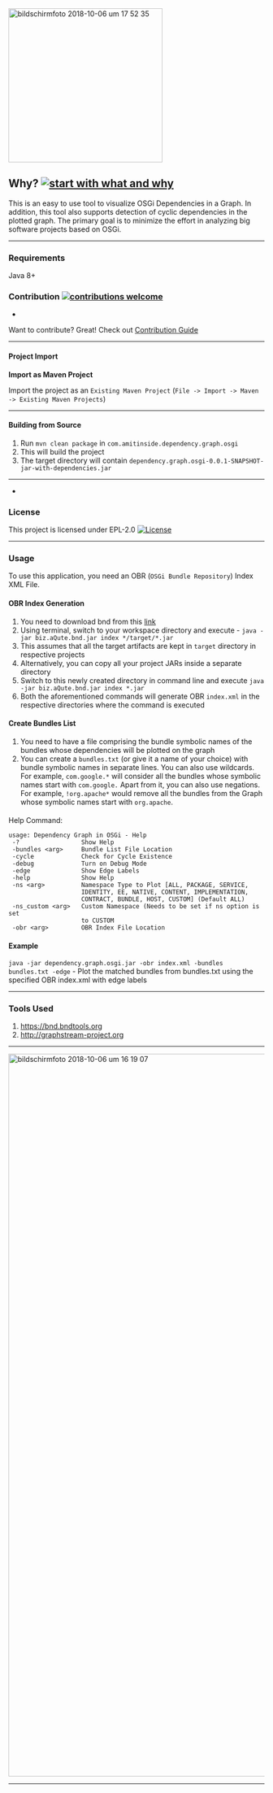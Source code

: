 <img width="303" alt="bildschirmfoto 2018-10-06 um 17 52 35" src="https://user-images.githubusercontent.com/13380182/46573106-a2498180-c990-11e8-8fc0-f1a09c8764c5.png">

## Why? [![start with what and why](https://img.shields.io/badge/start%20with-why%3F-brightgreen.svg?style=flat)]()

This is an easy to use tool to visualize OSGi Dependencies in a Graph. In addition, this tool also supports detection of cyclic dependencies in the plotted graph. The primary goal is to minimize the effort in analyzing big software projects based on OSGi. 

---------------------------------------------------------------------------------------------------------------

### Requirements

Java 8+


### Contribution [![contributions welcome](https://img.shields.io/badge/contributions-welcome-brightgreen.svg?style=flat)]()
-
Want to contribute? Great! Check out [Contribution Guide](https://github.com/amitjoy/dependency-graph-osgi/blob/master/CONTRIBUTING.md)

----------------------------------------------------------------------------------------------

#### Project Import

**Import as Maven Project**

Import the project as an `Existing Maven Project` (`File -> Import -> Maven -> Existing Maven Projects`)

----------------------------------------------------------------------------------------------

#### Building from Source

1. Run `mvn clean package` in `com.amitinside.dependency.graph.osgi`
2. This will build the project
3. The target directory will contain `dependency.graph.osgi-0.0.1-SNAPSHOT-jar-with-dependencies.jar`

-----------------------------------------------------------------------------------------------
-
### License

This project is licensed under EPL-2.0 [![License](http://img.shields.io/badge/license-EPL-blue.svg)](http://www.eclipse.org/legal/epl-2.0)

----------------------------------------------------------------------------------------------

### Usage

To use this application, you need an OBR (`OSGi Bundle Repository`) Index XML File.

#### OBR Index Generation

1. You need to download bnd from this [link](https://goo.gl/xoYH7J)
2. Using terminal, switch to your workspace directory and execute - `java -jar biz.aQute.bnd.jar index */target/*.jar`
3. This assumes that all the target artifacts are kept in `target` directory in respective projects
4. Alternatively, you can copy all your project JARs inside a separate directory
5. Switch to this newly created directory in command line and execute `java -jar biz.aQute.bnd.jar index *.jar`
6. Both the aforementioned commands will generate OBR `index.xml` in the respective directories where the command is executed

#### Create Bundles List

1. You need to have a file comprising the bundle symbolic names of the bundles whose dependencies will be plotted on the graph
2. You can create a `bundles.txt` (or give it a name of your choice) with bundle symbolic names in separate lines. You can also use wildcards. For example, `com.google.*` will consider all the bundles whose symbolic names start with `com.google.` Apart from it, you can also use negations. For example, `!org.apache*` would remove all the bundles from the Graph whose symbolic names start with `org.apache`.

####

Help Command: 

```
usage: Dependency Graph in OSGi - Help
 -?                 Show Help
 -bundles <arg>     Bundle List File Location
 -cycle             Check for Cycle Existence
 -debug             Turn on Debug Mode
 -edge              Show Edge Labels
 -help              Show Help
 -ns <arg>          Namespace Type to Plot [ALL, PACKAGE, SERVICE,
                    IDENTITY, EE, NATIVE, CONTENT, IMPLEMENTATION,
                    CONTRACT, BUNDLE, HOST, CUSTOM] (Default ALL)
 -ns_custom <arg>   Custom Namespace (Needs to be set if ns option is set
                    to CUSTOM
 -obr <arg>         OBR Index File Location
```

#### Example

`java -jar dependency.graph.osgi.jar -obr index.xml -bundles bundles.txt -edge` - Plot the matched bundles from bundles.txt using the specified OBR index.xml with edge labels

---------------------------------------------------------------------------------------------------------

### Tools Used

1. https://bnd.bndtools.org
2. http://graphstream-project.org

----------------------------------------------------------------------------------------------------------

<img width="1422" alt="bildschirmfoto 2018-10-06 um 16 19 07" src="https://user-images.githubusercontent.com/13380182/46572293-a8853100-c983-11e8-8537-4b0a77426c19.png">

----------------------------------------------------------------------------------------------------------

